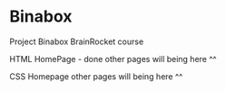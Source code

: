 # Binabox
Project Binabox BrainRocket course

HTML 
HomePage - done
other pages will being here ^^

CSS
Homepage 
other pages will being here ^^